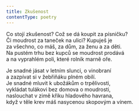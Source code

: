 ```yaml
---
title: Zkušenost
contentType: poetry
---
```


<section>

Co stojí zkušenost? Což se dá koupit za písničku?  
Či moudrost za taneček na ulici? Kupuješ je  
za všechno, co máš, za dům, za ženu a za děti.  
Na pustém trhu bez kupců se moudrost prodává  
a na vyprahlém poli, které rolník marně oře.

Je snadné jásat v letním slunci, o vinobraní  
a zazpívat si v žebřiňáku plném obilí.  
Je snadné mluvit k ubožákům o trpělivosti,  
vykládat tulákovi bez domova o moudrosti,  
naslouchat v zimě křiku hladového havrana,  
když v těle krev máš nasycenou skopovým a vínem.

</section>
